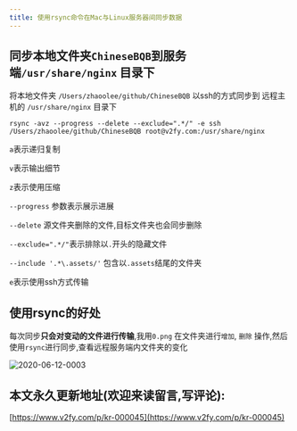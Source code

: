```yaml
---
title: 使用rsync命令在Mac与Linux服务器间同步数据
---
```




## 同步本地文件夹`ChineseBQB`到服务端`/usr/share/nginx` 目录下

将本地文件夹 `/Users/zhaoolee/github/ChineseBQB`  以ssh的方式同步到 远程主机的 `/usr/share/nginx` 目录下

```
rsync -avz --progress --delete --exclude=".*/" -e ssh /Users/zhaoolee/github/ChineseBQB root@v2fy.com:/usr/share/nginx
```

`a`表示递归复制

`v`表示输出细节

`z`表示使用压缩

`--progress` 参数表示展示进展

`--delete` 源文件夹删除的文件,目标文件夹也会同步删除

`--exclude=".*/"`表示排除以`.`开头的隐藏文件

`--include '.*\.assets/'` 包含以`.assets`结尾的文件夹

`e`表示使用ssh方式传输

## 使用rsync的好处

每次同步**只会对变动的文件进行传输**,我用`0.png` 在文件夹进行`增加`, `删除` 操作,然后使用`rsync`进行同步,查看远程服务端内文件夹的变化

![2020-06-12-0003](https://www.v2fy.com/asset/0i/kr-000045.assets/2020-06-12-0003.gif)




## 本文永久更新地址(欢迎来读留言,写评论):

[https://www.v2fy.com/p/kr-000045](https://www.v2fy.com/p/kr-000045)
